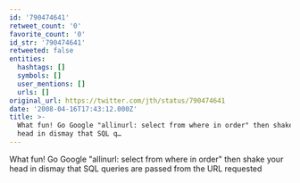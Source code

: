 ```yaml
---
id: '790474641'
retweet_count: '0'
favorite_count: '0'
id_str: '790474641'
retweeted: false
entities:
  hashtags: []
  symbols: []
  user_mentions: []
  urls: []
original_url: https://twitter.com/jth/status/790474641
date: '2008-04-16T17:43:12.000Z'
title: >-
  What fun! Go Google "allinurl: select from where in order" then shake your
  head in dismay that SQL q…
---
```


What fun! Go Google "allinurl: select from where in order" then shake your head in dismay that SQL queries are passed from the URL requested